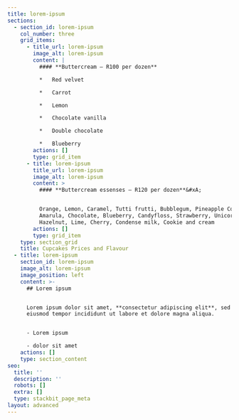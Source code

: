 ```yaml
---
title: lorem-ipsum
sections:
  - section_id: lorem-ipsum
    col_number: three
    grid_items:
      - title_url: lorem-ipsum
        image_alt: lorem-ipsum
        content: |
          #### **Buttercream – R100 per dozen**

          *   Red velvet

          *   Carrot

          *   Lemon

          *   Chocolate vanilla

          *   Double chocolate

          *   Blueberry
        actions: []
        type: grid_item
      - title: lorem-ipsum
        title_url: lorem-ipsum
        image_alt: lorem-ipsum
        content: >
          #### **Buttercream essenses – R120 per dozen**&#xA;


          Orange, Lemon, Caramel, Tutti frutti, Bubblegum, Pineapple Coconut,
          Amarula, Chocolate, Blueberry, Candyfloss, Strawberry, Unicorn, Peach,
          Hazelnut, Lime, Cherry, Condense milk, Cookie and cream
        actions: []
        type: grid_item
    type: section_grid
    title: Cupcakes Prices and Flavour
  - title: lorem-ipsum
    section_id: lorem-ipsum
    image_alt: lorem-ipsum
    image_position: left
    content: >-
      ## Lorem ipsum


      Lorem ipsum dolor sit amet, **consectetur adipiscing elit**, sed do
      eiusmod tempor incididunt ut labore et dolore magna aliqua.


      - Lorem ipsum

      - dolor sit amet
    actions: []
    type: section_content
seo:
  title: ''
  description: ''
  robots: []
  extra: []
  type: stackbit_page_meta
layout: advanced
---
```

